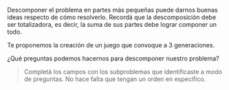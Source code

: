 Descomponer el problema en partes más pequeñas puede darnos buenas ideas respecto de cómo resolverlo.  Recordá que la descomposición debe ser totalizadora, es decir, la suma de sus partes debe lograr componer un todo.

Te proponemos la creación de un juego que convoque a 3 generaciones.

¿Qué preguntas podemos hacernos para descomponer nuestro problema? 

> Completá los campos con los subproblemas que identificaste a modo de preguntas. No hace falta que tengan un orden en específico.
